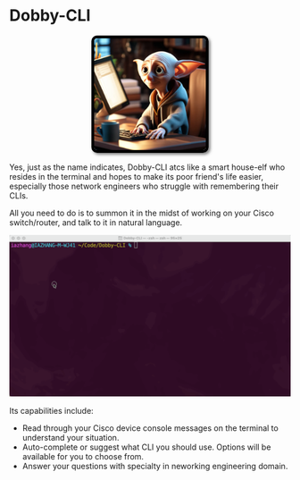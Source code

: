# Dobby-CLI

<div align="center">
  <img src="./assets/Dobby-CLI-Logo.png" alt="Logo" width="200" style="border: 5px solid #000; border-radius: 10px; box-shadow: 3px 3px 5px rgba(0, 0, 0, 0.5);">
</div>

Yes, just as the name indicates, Dobby-CLI atcs like a smart house-elf who resides in the terminal and hopes to make its poor friend's life easier, especially those network engineers who struggle with remembering their CLIs.

All you need to do is to summon it in the midst of working on your Cisco switch/router, and talk to it in natural language.

<div align="center">
  <img src="./assets/Dobby-Demo.gif">
</div>

Its capabilities include:
- Read through your Cisco device console messages on the terminal to understand your situation.
- Auto-complete or suggest what CLI you should use. Options will be available for you to choose from.
- Answer your questions with specialty in neworking engineering domain.

